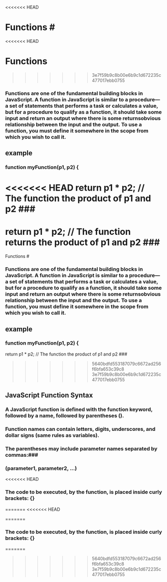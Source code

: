<<<<<<< HEAD

 Functions #
=======
<<<<<<< HEAD
# Functions #
>>>>>>> 3e7f59b9c8b00e6b9c1d672235c477017ebb0755

### Functions are one of the fundamental building blocks in JavaScript. A function in JavaScript is similar to a procedure—a set of statements that performs a task or calculates a value, but for a procedure to qualify as a function, it should take some input and return an output where there is some returnsobvious relationship between the input and the output. To use a function, you must define it somewhere in the scope from which you wish to call it. ###
## example ##
### function myFunction(p1, p2) {
<<<<<<< HEAD
  return p1 * p2;   // The function  the product of p1 and p2 ###
=======
  return p1 * p2;   // The function returns the product of p1 and p2 ###
=======

 Functions #

### Functions are one of the fundamental building blocks in JavaScript. A function in JavaScript is similar to a procedure—a set of statements that performs a task or calculates a value, but for a procedure to qualify as a function, it should take some input and return an output where there is some returnsobvious relationship between the input and the output. To use a function, you must define it somewhere in the scope from which you wish to call it. ###
## example ##
### function myFunction(p1, p2) {
  return p1 * p2;   // The function  the product of p1 and p2 ###
>>>>>>> 5640bdfd553187079c6672ad256f6bfa653c39c8
>>>>>>> 3e7f59b9c8b00e6b9c1d672235c477017ebb0755

 ## JavaScript Function Syntax ##
### A JavaScript function is defined with the function keyword, followed by a name, followed by parentheses (). ###

### Function names can contain letters, digits, underscores, and dollar signs (same rules as variables). ###

### The parentheses may include parameter names separated by commas:###
### (parameter1, parameter2, ...) ###

<<<<<<< HEAD
### The code to be executed, by the function, is placed inside curly brackets: {} ###
=======
<<<<<<< HEAD

=======
### The code to be executed, by the function, is placed inside curly brackets: {} ###
=======

>>>>>>> 5640bdfd553187079c6672ad256f6bfa653c39c8
>>>>>>> 3e7f59b9c8b00e6b9c1d672235c477017ebb0755
